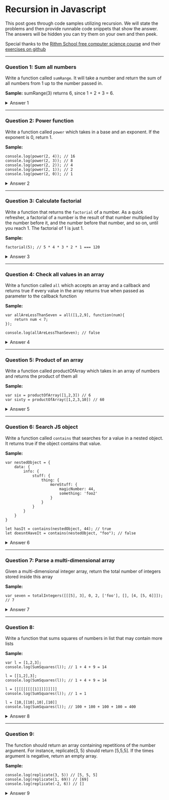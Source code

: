 # Recursion in Javascript

This post goes through code samples utilizing recursion. We will state the problems and then provide runnable code snippets that show the answer. The answers will be hidden you can try them on your own and then peek.

Special thanks to the [Rithm School free computer science course](https://www.rithmschool.com/courses/javascript-computer-science-fundamentals) and their [exercises on github](https://github.com/rithmschool/javascript_computer_science_exercises/tree/master/recursion_exercise)

---

### Question 1: Sum all numbers

Write a function called `sumRange`. It will take a number and return 
the sum of all numbers from 1 up to the number passed in. 

**Sample:**
sumRange(3) returns 6, since 1 + 2 + 3 = 6.


<details>
<summary>Answer 1</summary>
The most important thing we need for recursive solutions is a base case. There needs to be a way of exiting the loop or the function will go on forever. The base case in the below code code is that when the input is 1, return 1. Eventually the function will return 6, the correct answer

Once you understand this code move on to the next problem

```javascript runnable
var output = sumRange(3)
console.log(output);

function sumRange(num){
	if(num == 1) return 1;

	return num + sumRange(num - 1);
}

```
</details>

---

### Question 2: Power function

Write a function called `power` which takes in a base and an exponent. If 
the exponent is 0, return 1. 

**Sample:**

```
console.log(power(2, 4)); // 16
console.log(power(2, 3)); // 8
console.log(power(2, 2)); // 4 
console.log(power(2, 1)); // 2
console.log(power(2, 0)); // 1
```

<details>
<summary>Answer 2</summary>

You can think of it in terms of this example:

```
2^4 = 2 * 2^3;
2^3 = 2 * 2^2;
2^2 = 2 * 2^1;
2^1 = 2 * 2^0; // once our exponent is 0 we KNOW that the value is always 1!
```

```javascript runnable
console.log(power(2, 4)); // 16
console.log(power(2, 3)); // 8
console.log(power(2, 2)); // 4 
console.log(power(2, 1)); // 2
console.log(power(2, 0)); // 1

function power(base, exponent){
	if(exponent == 0) return 1;
	return base * power(base, exponent - 1);
}
```
</details>

---

### Question 3: Calculate factorial

Write a function that returns the `factorial` of a number. As a quick refresher, 
a factorial of a number is the result of that number multiplied by the number 
before it, and the number before that number, and so on, until you reach 1. 
The factorial of 1 is just 1.

**Sample:**

```
factorial(5); // 5 * 4 * 3 * 2 * 1 === 120
```

<details>
<summary>Answer 3</summary>

```javascript runnable
console.log(factorial(5)); // 120

function factorial(num){
	if(num == 1) return 1;

	return num * factorial(num - 1); // pending multiplier
}
```
</details>

---

### Question 4: Check all values in an array

Write a function called `all` which accepts an array and a callback and returns 
true if every value in the array returns true when passed as parameter to the 
callback function

**Sample:**

```
var allAreLessThanSeven = all([1,2,9], function(num){
	return num < 7;
});

console.log(allAreLessThanSeven); // false
```

<details>
<summary>Answer 4</summary>

```javascript runnable
var allAreLessThanSeven = all([1,2,9], function(num){
	return num < 7;
});

console.log(allAreLessThanSeven); // false

function all(array, callback){
	var copy = copy || array.slice(); // shallow copies array

	if(copy.length === 0) return true;

	if(callback(copy[0])){
		copy.shift(); // remove first element from array
		return all(copy, callback);
	} else {
		return false;
	}
}
```
</details>

---

### Question 5: Product of an array

Write a function called productOfArray which takes in an array of numbers 
and returns the product of them all

**Sample:**

```
var six = productOfArray([1,2,3]) // 6
var sixty = productOfArray([1,2,3,10]) // 60
```

<details>
<summary>Answer 5</summary>

```javascript runnable
var six = productOfArray([1,2,3]) // 6
var sixty = productOfArray([1,2,3,10]) // 60

console.log(six, sixty);

function productOfArray(array){
	if(array.length === 0) return 1;

	return array.shift() * productOfArray(array);
}
```
</details>

---

### Question 6: Search JS object

Write a function called `contains` that searches for a value in a nested object. 
It returns true if the object contains that value.

**Sample:**

```
var nestedObject = {
    data: {
        info: {
            stuff: {
                thing: {
                    moreStuff: {
                        magicNumber: 44,
                        something: 'foo2'
                    }
                }
            }
        }
    }
}

let hasIt = contains(nestedObject, 44); // true
let doesntHaveIt = contains(nestedObject, "foo"); // false
```

<details>
<summary>Answer 6</summary>

```javascript runnable
var nestedObject = {
    data: {
        info: {
            stuff: {
                thing: {
                    moreStuff: {
                        magicNumber: 44,
                        something: 'foo2'
                    }
                }
            }
        }
    }
}

let hasIt = contains(nestedObject, 44); // true
let doesntHaveIt = contains(nestedObject, "foo"); // false
console.log(hasIt, doesntHaveIt);

function contains(obj, value){
	for(var key in obj){
		if(typeof obj[key] === 'object'){
			return contains(obj[key], value);
		}

		if (obj[key] === value){
			return true;
		}
	}
	return false;
}

```
</details>

---

### Question 7: Parse a multi-dimensional array

Given a multi-dimensional integer array, return the total number of integers 
stored inside this array

**Sample:**

```
var seven = totalIntegers([[[5], 3], 0, 2, ['foo'], [], [4, [5, 6]]]); // 7
```

<details>
<summary>Answer 7</summary>

```javascript runnable
var seven = totalIntegers([[[5], 3], 0, 2, ['foo'], [], [4, [5, 6]]]); // 7
console.log(seven);

function totalIntegers(array){
	if(array.length === 0) return 0;

	let total = 0;
	let first = array.shift();

	if (Array.isArray(first)){
		total += totalIntegers(first); 
	} else if (Number.isInteger(first)) {
		total += 1;
	}

	return total + totalIntegers(array);
}
```
</details>

---

### Question 8:

Write a function that sums squares of numbers in list that may contain more lists

**Sample:**

```
var l = [1,2,3]; 
console.log(SumSquares(l)); // 1 + 4 + 9 = 14

l = [[1,2],3]; 
console.log(SumSquares(l)); // 1 + 4 + 9 = 14

l = [[[[[[[[[1]]]]]]]]] 
console.log(SumSquares(l)); // 1 = 1

l = [10,[[10],10],[10]] 
console.log(SumSquares(l)); // 100 + 100 + 100 + 100 = 400
```

<details>
<summary>Answer 8</summary>

```javascript runnable
var l = [1,2,3]; 
console.log(SumSquares(l)); // 14

l = [[1,2],3]; 
console.log(SumSquares(l)); // 14

l = [[[[[[[[[1]]]]]]]]] 
console.log(SumSquares(l)); // 1

l = [10,[[10],10],[10]] 
console.log(SumSquares(l)); // 400

function SumSquares(array){
	if(array.length === 0) return 0;
	let total = 0;

	for(let i = 0; i < array.length; i++){
		if(Array.isArray(array[i])){
			total += SumSquares(array[i]);
		} else {
			total += array[i] * array[i];
		}
		
	}
	return total;
}
```
</details>

---

### Question 9:

The function should return an array containing repetitions of the number argument. 
For instance, replicate(3, 5) should return [5,5,5]. 
If the times argument is negative, return an empty array.

**Sample:**

```
console.log(replicate(3, 5)) // [5, 5, 5]
console.log(replicate(1, 69)) // [69]
console.log(replicate(-2, 6)) // []
```

<details>
<summary>Answer 9</summary>

```javascript runnable
console.log(replicate(3, 5)) // [5, 5, 5]
console.log(replicate(1, 69)) // [69]
console.log(replicate(-2, 6)) // []

function replicate(times, number){
	if(times <= 0) return [];

	return [number].concat(replicate(times - 1, number));
}
```
</details>


